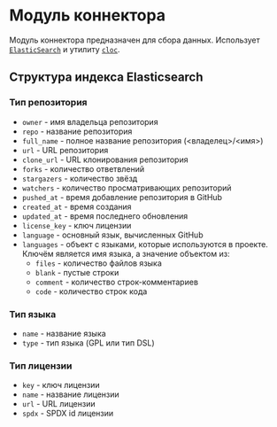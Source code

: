 # Модуль коннектора
Модуль коннектора предназначен для сбора данных.
Использует [`ElasticSearch`](https://www.elastic.co/) и утилиту [`cloc`](https://github.com/AlDanial/cloc).

## Структура индекса Elasticsearch
### Тип репозитория
* `owner` - имя владельца репозитория
* `repo` - название репозитория
* `full_name` - полное название репозитория (<владелец>/<имя>)
* `url` - URL репозитория
* `clone_url` - URL клонирования репозитория
* `forks` - количество ответвлений
* `stargazers` - количество звёзд
* `watchers` - количество просматривающих репозиторий
* `pushed_at` - время добавление репозитория в GitHub
* `created_at` - время создания
* `updated_at` - время последнего обновления
* `license_key` - ключ лицензии
* `language` - основный язык, вычисленных GitHub
* `languages` - объект с языками, которые используются в проекте. Ключём является имя языка, а значение объектом из:
    + `files` - количество файлов языка
    + `blank` - пустые строки
    + `comment` - количество строк-комментариев
    + `code` - количество строк кода

### Тип языка
* `name` - название языка
* `type` - тип языка (GPL или тип DSL)

### Тип лицензии
* `key` - ключ лицензии
* `name` - название лицензии
* `url` - URL лицензии
* `spdx` - SPDX id лицензии
